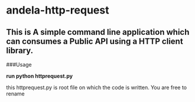 # andela-http-request

## This is A simple command line application which can consumes a Public API using a HTTP client library.

###Usage

**run python httprequest.py**

this httprequest.py is root file on which the code is written. You are free to rename
